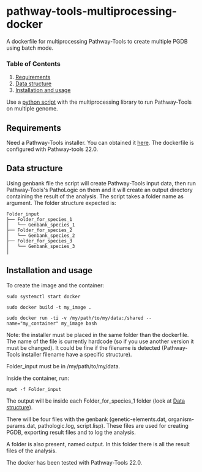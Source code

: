 # pathway-tools-multiprocessing-docker

A dockerfile for multiprocessing Pathway-Tools to create multiple PGDB using batch mode.

### Table of Contents
1. [Requirements](#Requirements)
2. [Data structure](#Data-structure)
3. [Installation and usage](#Installation-and-usage)


Use a [python script](https://gitlab.inria.fr/abelcour/pathway-tools_multiprocessing) with the multiprocessing library to run Pathway-Tools on multiple genome.

## Requirements

Need a Pathway-Tools installer. You can obtained it [here](http://bioinformatics.ai.sri.com/ptools/). The dockerfile is configured with Pathway-tools 22.0.

## Data structure

Using genbank file the script will create Pathway-Tools input data, then run Pathway-Tools's PathoLogic on them and it will create an output directory containing the result of the analysis.
The script takes a folder name as argument. The folder structure expected is:

    Folder_input
    ├── Folder_for_species_1
    │   └── Genbank_species_1
    ├── Folder_for_species_2
    │   └── Genbank_species_2
    ├── Folder_for_species_3
    │   └── Genbank_species_3
    │

## Installation and usage

To create the image and the container:

```
sudo systemctl start docker

sudo docker build -t my_image .

sudo docker run -ti -v /my/path/to/my/data:/shared --name="my_container" my_image bash
```

Note: the installer must be placed in the same folder than the dockerfile. The name of the file is currently hardcode (so if you use another version it must be changed). It could be fine if the filename is detected (Pathway-Tools installer filename have a specific structure).

Folder_input must be in /my/path/to/my/data.

Inside the container, run:

```
mpwt -f Folder_input
```

The output will be inside each Folder_for_species_1 folder (look at [Data structure](#Data-structure)).

There will be four files with the genbank (genetic-elements.dat, organism-params.dat, pathologic.log, script.lisp). These files are used for creating PGDB, exporting result files and to log the analysis.

A folder is also present, named output. In this folder there is all the result files of the analysis.

The docker has been tested with Pathway-Tools 22.0.